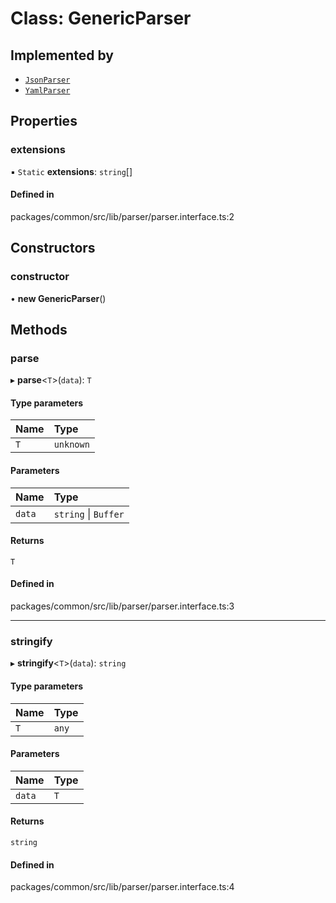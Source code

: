 # Class: GenericParser

## Implemented by

- [`JsonParser`](JsonParser.md)
- [`YamlParser`](YamlParser.md)

## Properties

### extensions

▪ `Static` **extensions**: `string`[]

#### Defined in

packages/common/src/lib/parser/parser.interface.ts:2

## Constructors

### constructor

• **new GenericParser**()

## Methods

### parse

▸ **parse**<`T`\>(`data`): `T`

#### Type parameters

| Name | Type |
| :------ | :------ |
| `T` | `unknown` |

#### Parameters

| Name | Type |
| :------ | :------ |
| `data` | `string` \| `Buffer` |

#### Returns

`T`

#### Defined in

packages/common/src/lib/parser/parser.interface.ts:3

___

### stringify

▸ **stringify**<`T`\>(`data`): `string`

#### Type parameters

| Name | Type |
| :------ | :------ |
| `T` | `any` |

#### Parameters

| Name | Type |
| :------ | :------ |
| `data` | `T` |

#### Returns

`string`

#### Defined in

packages/common/src/lib/parser/parser.interface.ts:4
